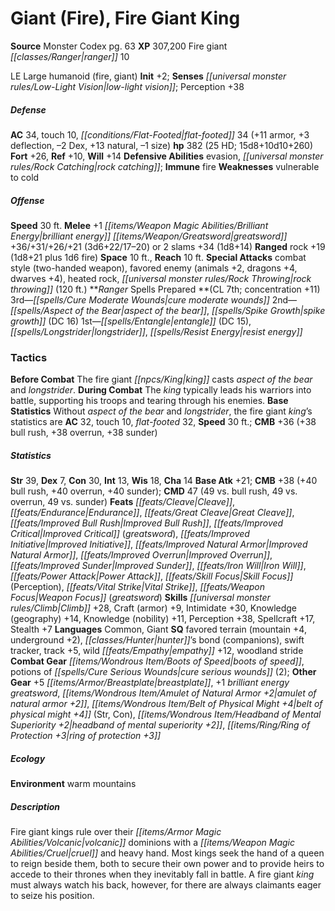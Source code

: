 ﻿---
cssclass: [monsters]
title1: Giant (Fire), Fire Giant King
title2: Fire Giant King
CR: 20
sources:
- name: Monster Codex
  page: 63
  link: http://paizo.com/products/btpy9926?Pathfinder-Roleplaying-Game-Monster-Codex
XP: 307200
race: Fire
classes:
- giant ranger 10
alignment: LE
size: Large
type: humanoid
subtypes:
- fire
- giant
initiative:
  bonus: 2
senses:
  low-light vision: true
AC:
  AC: 34
  touch: 10
  flat_footed: 34
  components:
    armor: 11
    deflection: 3
    dex: -2
    natural: 13
    size: -1
HP:
  HP: 382
  long: 15d8+10d10+260
  HD: 25
saves:
  fort: 26
  ref: 10
  will: 14
defensive_abilities:
- evasion
- rock catching
immunities:
- fire
weaknesses:
- vulnerable to cold
speeds:
  base: 30
attacks:
  melee:
  - - text: +1 brilliant energy greatsword +36/+31/+26/+21 (3d6+22/17-20)
      entries:
      - - damage: 3d6+22
          crit_range: 17-20
      attack: +1 brilliant energy greatsword
      bonus:
      - 36
      - 31
      - 26
      - 21
  - - text: 2 slams +34 (1d8+14)
      entries:
      - - damage: 1d8+14
      count: 2
      attack: slams
      bonus:
      - 34
  ranged:
  - - text: rock +19 (1d8+21 plus 1d6 fire)
      entries:
      - - damage: 1d8+21
        - damage: 1d6
          type: fire
      attack: rock
      bonus:
      - 19
  special:
  - combat style (two-handed weapon)
  - favored enemy (animals +2, dragons +4, dwarves +4)
  - heated rock
  - rock throwing (120 ft.)
space: 10
reach: 10
spells:
  entries:
  - name: cure moderate wounds
    source: Ranger
    level: 3
  - superscripts:
    - APG
    name: aspect of the bear
    source: Ranger
    level: 2
  - name: spike growth
    source: Ranger
    level: 2
    DC: 16
  - name: entangle
    source: Ranger
    level: 1
    DC: 15
  - name: longstrider
    source: Ranger
    level: 1
  - name: resist energy
    source: Ranger
    level: 1
  sources:
  - name: Ranger
    type: prepared
    CL: 7
    concentration: 11
tactics:
  Before Combat: The fire giant king casts aspect of the bear and longstrider.
  During Combat: The king typically leads his warriors into battle, supporting his
    troops and tearing through his enemies.
  Base Statistics: Without aspect of the bear and longstrider, the fire giant king's
    statistics are AC 32, touch 10, flat-footed 32, Speed 30 ft.; CMB +36 (+38 bull
    rush, +38 overrun, +38 sunder)
ability_scores:
  STR: 39
  DEX: 7
  CON: 30
  INT: 13
  WIS: 18
  CHA: 14
BAB: 21
CMB: 38
CMB_other: +40 bull rush, +40 overrun, +40 sunder
CMD: 47
CMD_other: 49 vs. bull rush, 49 vs. overrun, 49 vs. sunder
feats:
- name: Cleave
- name: Endurance
- name: Great Cleave
- name: Improved Bull Rush
- name: Improved Critical (greatsword)
- name: Improved Initiative
- name: Improved Natural Armor
- name: Improved Overrun
- name: Improved Sunder
- name: Iron Will
- name: Power Attack
- name: Skill Focus (Perception)
- name: Vital Strike
- name: Weapon Focus (greatsword)
skills:
  Climb: 28
  Craft (armor): 9
  Intimidate: 30
  Knowledge (geography): 14
  Knowledge (nobility): 11
  Perception: 38
  Spellcraft: 17
  Stealth: 7
languages:
- Common
- Giant
special_qualities:
- favored terrain (mountain +4, underground +2)
- hunter's bond (companions)
- swift tracker
- track +5
- wild empathy +12
- woodland stride
gear:
  combat:
  - boots of speed
  - potions of cure serious wounds (2)
  other:
  - +5 breastplate
  - +1 brilliant energy greatsword
  - amulet of natural armor +2
  - belt of physical might +4 (Str, Con)
  - headband of mental superiority +2
  - ring of protection +3
ecology:
  environment: warm mountains
desc_long: Fire giant kings rule over their volcanic dominions with a cruel and heavy
  hand. Most kings seek the hand of a queen to reign beside them, both to secure their
  own power and to provide heirs to accede to their thrones when they inevitably fall
  in battle. A fire giant king must always watch his back, however, for there are
  always claimants eager to seize his position.

---

# Giant (Fire), Fire Giant King

**Source** Monster Codex pg. 63
**XP** 307,200
Fire giant _[[classes/Ranger|ranger]]_ 10

LE Large humanoid (fire, giant)
**Init** +2; **Senses** _[[universal monster rules/Low-Light Vision|low-light vision]]_; Perception +38

##### Defense

**AC** 34, touch 10, _[[conditions/Flat-Footed|flat-footed]]_ 34 (+11 armor, +3 deflection, –2 Dex, +13 natural, –1 size)
**hp** 382 (25 HD; 15d8+10d10+260)
**Fort** +26, **Ref** +10, **Will** +14
**Defensive Abilities** evasion, _[[universal monster rules/Rock Catching|rock catching]]_; **Immune** fire
**Weaknesses** vulnerable to cold

##### Offense
**Speed** 30 ft.
**Melee** +1 _[[items/Weapon Magic Abilities/Brilliant Energy|brilliant energy]]_ _[[items/Weapon/Greatsword|greatsword]]_ +36/+31/+26/+21 (3d6+22/17–20) or 2 slams +34 (1d8+14)
**Ranged** rock +19 (1d8+21 plus 1d6 fire)
**Space** 10 ft., **Reach** 10 ft.
**Special Attacks** combat style (two-handed weapon), favored enemy (animals +2, dragons +4, dwarves +4), heated rock, _[[universal monster rules/Rock Throwing|rock throwing]]_ (120 ft.)
**_Ranger_ Spells Prepared **(CL 7th; concentration +11)
3rd—_[[spells/Cure Moderate Wounds|cure moderate wounds]]_
2nd—_[[spells/Aspect of the Bear|aspect of the bear]]_, _[[spells/Spike Growth|spike growth]]_ (DC 16)
1st—_[[spells/Entangle|entangle]]_ (DC 15), _[[spells/Longstrider|longstrider]]_, _[[spells/Resist Energy|resist energy]]_

### Tactics

**Before Combat** The fire giant _[[npcs/King|king]]_ casts _aspect of the bear_ and _longstrider_.
 **During Combat** The _king_ typically leads his warriors into battle, supporting his troops and tearing through his enemies.
 **Base Statistics** Without _aspect of the bear_ and _longstrider_, the fire giant _king_’s statistics are **AC** 32, touch 10, _flat-footed_ 32, **Speed** 30 ft.; **CMB** +36 (+38 bull rush, +38 overrun, +38 sunder)

##### Statistics
**Str** 39, **Dex** 7, **Con** 30, **Int** 13, **Wis** 18, **Cha** 14
**Base Atk** +21; **CMB** +38 (+40 bull rush, +40 overrun, +40 sunder); **CMD** 47 (49 vs. bull rush, 49 vs. overrun, 49 vs. sunder)
**Feats** _[[feats/Cleave|Cleave]]_, _[[feats/Endurance|Endurance]]_, _[[feats/Great Cleave|Great Cleave]]_, _[[feats/Improved Bull Rush|Improved Bull Rush]]_, _[[feats/Improved Critical|Improved Critical]]_ (_greatsword_), _[[feats/Improved Initiative|Improved Initiative]]_, _[[feats/Improved Natural Armor|Improved Natural Armor]]_, _[[feats/Improved Overrun|Improved Overrun]]_, _[[feats/Improved Sunder|Improved Sunder]]_, _[[feats/Iron Will|Iron Will]]_, _[[feats/Power Attack|Power Attack]]_, _[[feats/Skill Focus|Skill Focus]]_ (Perception), _[[feats/Vital Strike|Vital Strike]]_, _[[feats/Weapon Focus|Weapon Focus]]_ (_greatsword_)
**Skills** _[[universal monster rules/Climb|Climb]]_ +28, Craft (armor) +9, Intimidate +30, Knowledge (geography) +14, Knowledge (nobility) +11, Perception +38, Spellcraft +17, Stealth +7
**Languages** Common, Giant
**SQ** favored terrain (mountain +4, underground +2), _[[classes/Hunter|hunter]]_’s bond (companions), swift tracker, track +5, wild _[[feats/Empathy|empathy]]_ +12, woodland stride
**Combat Gear** _[[items/Wondrous Item/Boots of Speed|boots of speed]]_, potions of _[[spells/Cure Serious Wounds|cure serious wounds]]_ (2); **Other Gear** +5 _[[items/Armor/Breastplate|breastplate]]_, +1 _brilliant energy_ _greatsword_, _[[items/Wondrous Item/Amulet of Natural Armor +2|amulet of natural armor +2]]_, _[[items/Wondrous Item/Belt of Physical Might +4|belt of physical might +4]]_ (Str, Con), _[[items/Wondrous Item/Headband of Mental Superiority +2|headband of mental superiority +2]]_, _[[items/Ring/Ring of Protection +3|ring of protection +3]]_

##### Ecology

**Environment** warm mountains

##### Description

Fire giant kings rule over their _[[items/Armor Magic Abilities/Volcanic|volcanic]]_ dominions with a _[[items/Weapon Magic Abilities/Cruel|cruel]]_ and heavy hand. Most kings seek the hand of a queen to reign beside them, both to secure their own power and to provide heirs to accede to their thrones when they inevitably fall in battle. A fire giant _king_ must always watch his back, however, for there are always claimants eager to seize his position.